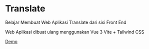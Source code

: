 # Translate
Belajar Membuat Web Aplikasi Translate dari sisi Front End 

Web Aplikasi dibuat ulang menggunakan Vue 3 Vite + Tailwind CSS

<a href="https://azam-translate.netlify.app/">Demo</a>